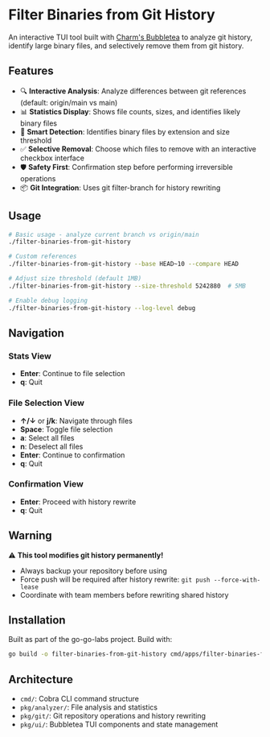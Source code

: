 # Filter Binaries from Git History

An interactive TUI tool built with [Charm's Bubbletea](https://github.com/charmbracelet/bubbletea) to analyze git history, identify large binary files, and selectively remove them from git history.

## Features

- 🔍 **Interactive Analysis**: Analyze differences between git references (default: origin/main vs main)
- 📊 **Statistics Display**: Shows file counts, sizes, and identifies likely binary files
- 🎯 **Smart Detection**: Identifies binary files by extension and size threshold
- ✅ **Selective Removal**: Choose which files to remove with an interactive checkbox interface
- 🛡️ **Safety First**: Confirmation step before performing irreversible operations
- 📦 **Git Integration**: Uses git filter-branch for history rewriting

## Usage

```bash
# Basic usage - analyze current branch vs origin/main
./filter-binaries-from-git-history

# Custom references
./filter-binaries-from-git-history --base HEAD~10 --compare HEAD

# Adjust size threshold (default 1MB)
./filter-binaries-from-git-history --size-threshold 5242880  # 5MB

# Enable debug logging
./filter-binaries-from-git-history --log-level debug
```

## Navigation

### Stats View
- **Enter**: Continue to file selection
- **q**: Quit

### File Selection View
- **↑/↓** or **j/k**: Navigate through files
- **Space**: Toggle file selection
- **a**: Select all files
- **n**: Deselect all files
- **Enter**: Continue to confirmation
- **q**: Quit

### Confirmation View
- **Enter**: Proceed with history rewrite
- **q**: Quit

## Warning

⚠️ **This tool modifies git history permanently!**

- Always backup your repository before using
- Force push will be required after history rewrite: `git push --force-with-lease`
- Coordinate with team members before rewriting shared history

## Installation

Built as part of the go-go-labs project. Build with:

```bash
go build -o filter-binaries-from-git-history cmd/apps/filter-binaries-from-git-history/main.go
```

## Architecture

- `cmd/`: Cobra CLI command structure
- `pkg/analyzer/`: File analysis and statistics
- `pkg/git/`: Git repository operations and history rewriting
- `pkg/ui/`: Bubbletea TUI components and state management
